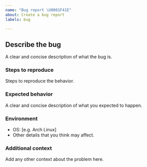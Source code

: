 ```yaml
---
name: "Bug report \U0001F41E"
about: Create a bug report
labels: bug

---
```


## Describe the bug

A clear and concise description of what the bug is.

### Steps to reproduce

Steps to reproduce the behavior.

### Expected behavior

A clear and concise description of what you expected to happen.

### Environment

- OS: [e.g. Arch Linux]
- Other details that you think may affect.

### Additional context

Add any other context about the problem here.
